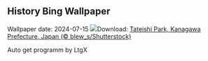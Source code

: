 ## History Bing Wallpaper
Wallpaper date: 2024-07-15
![](https://www.bing.com/th?id=OHR.TateishiPark_EN-GB5935394849_UHD.jpg&w=1000)Download: [Tateishi Park, Kanagawa Prefecture, Japan (© blew_s/Shutterstock)](https://www.bing.com/th?id=OHR.TateishiPark_EN-GB5935394849_UHD.jpg)

Auto get programm by LtgX
